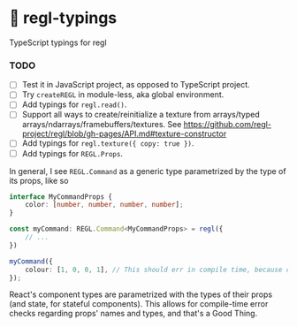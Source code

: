# 🏰 regl-typings
TypeScript typings for regl

### TODO

- [ ] Test it in JavaScript project, as opposed to TypeScript project.
- [ ] Try `createREGL` in module-less, aka global environment.
- [ ] Add typings for `regl.read()`.
- [ ] Support all ways to create/reinitialize a texture
      from arrays/typed arrays/ndarrays/framebuffers/textures.
      See https://github.com/regl-project/regl/blob/gh-pages/API.md#texture-constructor
- [ ] Add typings for `regl.texture({ copy: true })`.
- [ ] Add typings for `REGL.Props`.

In general, I see `REGL.Command` as a generic type parametrized by the type
of its props, like so


```typescript
interface MyCommandProps {
    color: [number, number, number, number];
}

const myCommand: REGL.Command<MyCommandProps> = regl({
    // ...
})

myCommand({
    colour: [1, 0, 0, 1], // This should err in compile time, because colour != color
}); 
```

React's component types are parametrized with the types of their props (and
state, for stateful components). This allows for compile-time error checks
regarding props' names and types, and that's a Good Thing.
